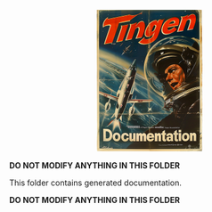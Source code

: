 <!-- u250611 -->

<div align="center">

  ![logo](/.github/image/logo/tngndocs-194x254.png)

</div>

**DO NOT MODIFY ANYTHING IN THIS FOLDER**

This folder contains generated documentation.

**DO NOT MODIFY ANYTHING IN THIS FOLDER**